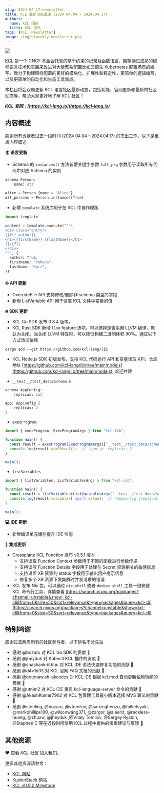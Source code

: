 ```yaml
---
slug: 2024-04-17-newsletter
title: KCL 最新动态速递 (2024 04.04 - 2024.04.17)
authors:
  name: KCL 团队
  title: KCL 团队
tags: [KCL, Newsletter]
image: /img/biweekly-newsletter.png
---
```


![](/img/biweekly-newsletter-zh.png)

[KCL](https://github.com/kcl-lang) 是一个 CNCF 基金会托管的基于约束的记录及函数语言，期望通过成熟的编程语言技术和实践来改进对大量繁杂配置比如云原生 Kubernetes 配置场景的编写，致力于构建围绕配置的更好的模块化、扩展性和稳定性，更简单的逻辑编写，以及更简单的自动化和生态工具集成。

本栏目将会双周更新 KCL 语言社区最新动态，包括功能、官网更新和最新的社区动态等，帮助大家更好地了解 KCL 社区！

**_KCL 官网：[https://kcl-lang.io](https://kcl-lang.io)_**

## 内容概述

感谢所有贡献者过去一段时间 (2024 04.04 - 2024.04.17) 的杰出工作，以下是重点内容概述

**🏄 语言更新**

- Schema 的 `instances()` 方法新增关键字参数 `full_pkg` 参数用于读取所有代码中对应 Schema 的实例

```python
schema Person:
    name: str

alice = Person {name = "Alice"}
all_persons = Person.instances(True)
```

- 新增 `template` 系统库用于在 KCL 中操作模版

```python
import template

content = template.execute("""\
<div class="entry">
{{#if author}}
<h1>{{firstName}} {{lastName}}</h1>
{{/if}}
</div>
""", {
  author: True,
  firstName: "Yehuda",
  lastName: "Katz",
})
```

**⛵️ API 更新**

- OverrideFile API 支持修改/删除非 schema 类型的字段
- 新增 ListVariable API 用于读取 KCL 文件中变量的值

**🔥 SDK 更新**

- KCL Go SDK 发布 0.8.4 版本。
- KCL Rust SDK 新增 `llvm` feature 选项，可以选择是否采用 LLVM 编译，默认为关闭。当关闭 LLVM 特性时，可以降低构建二进制体积 90%。通过以下方式添加依赖

```shell
cargo add --git https://github.com/kcl-lang/lib
```

- KCL Node.js SDK 初版发布，支持 KCL 代码运行 API 和变量读取 API，仓库地址 [https://github.com/kcl-lang/lib/tree/main/nodejs](https://github.com/kcl-lang/lib/tree/main/nodejs), 欢迎共建

+ `__test__/test_data/schema.k`

```python
schema AppConfig:
    replicas: int

app: AppConfig {
    replicas: 2
}
```

+ `execProgram`

```ts
import { execProgram, ExecProgramArgs } from "kcl-lib";

function main() {
  const result = execProgram(ExecProgramArgs(["__test__/test_data/schema.k"]));
  console.log(result.yamlResult);  // 'app:\n  replicas: 2'
}

main();
```

+ `listVariables`

```ts
import { listVariables, ListVariablesArgs } from "kcl-lib";

function main() {
  const result = listVariables(ListVariablesArgs('__test__/test_data/schema.k', []))
  console.log(result.variables['app'].value);  // 'AppConfig {replicas: 2}'
}

main();
```

**💻 IDE 更新**

- 新增编译单元缓存提升 IDE 性能

**🌼 集成更新**

- Crossplane KCL Function 发布 v0.5.1 版本
  - 支持读取 Function Context 参数用于不同的函数进行参数传递
  - 支持读写 Function Details 字段用于处理与 Secret 资源相关的敏感信息
  - 支持设置 XR 资源的 status 字段用于输出用户提示信息
  - 修复多个 XR 资源下发集群时并发请求的错误
- KCL 发布 Nix 包，可以通过 `nix-shell` 或者 `devbox shell` 工具一键安装 KCL 命令行工具，详情查看 [https://search.nixos.org/packages?channel=unstable&show=kcl-cli&from=0&size=50&sort=relevance&type=packages&query=kcl-cli](https://search.nixos.org/packages?channel=unstable&show=kcl-cli&from=0&size=50&sort=relevance&type=packages&query=kcl-cli)

## 特别鸣谢

感谢过去两周所有的社区参与者，以下排名不分先后

- 感谢 @bozaro 对 KCL Go SDK 的贡献 🙌
- 感谢 @jheyduk 对 Kubectl KCL 插件的贡献 🙌
- 感谢 @shashank-iitbhu 对 KCL IDE 语法快速修复功能的贡献 🙌
- 感谢 @d4v1d03 对 KCL 官网 FAQ 文档的贡献 🙌
- 感谢 @octonawish-akcodes 对 KCL IDE 根据 kcl.mod 自动更新依赖功能的贡献 🙌
- 感谢 @utnim2 对 KCL IDE 重启 kcl-language-server 命令的贡献 🙌
- 感谢 @AkashKumar7902 对 KCL 包管理工具最小版本选择 MVS 算法的贡献 🙌
- 感谢 @steeling, @bozaro, @vtomilov, @sanzoghenzo, @folliehiyuki, @markphillips100, @wilsonwang371, @zargor, @aleeriz, @reckless-huang, @zhuxw, @jheyduk ,@Vitaly Tomilov, @Sergey Ryabin, @Stephen C 等在近段时间使用 KCL 过程中提供的宝贵建议与反馈 🙌

## 其他资源

❤️ 查看 _[KCL 社区](https://github.com/kcl-lang/community)_ 加入我们。

更多其他资源请参考：

- [KCL 网站](https://kcl-lang.io/)
- [KusionStack 网站](https://kusionstack.io/)
- [KCL v0.9.0 Milestone](https://github.com/kcl-lang/kcl/milestone/9)
